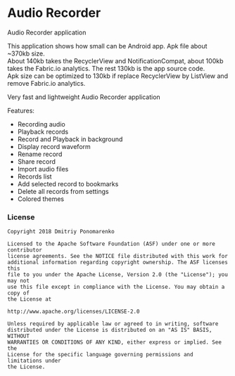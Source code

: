 # Audio Recorder
<p>Audio Recorder application</p>
<p>This application shows how small can be Android app. Apk file about ~370kb size.</br>
About 140kb takes the RecyclerView and NotificationCompat, about 100kb takes the Fabric.io analytics. The rest 130kb is the app source code.</br>
Apk size can be optimized to 130kb if replace RecyclerView by ListView and remove Fabric.io analytics.</p>

Very fast and lightweight Audio Recorder application

Features:
- Recording audio
- Playback records
- Record and Playback in background
- Display record waveform
- Rename record
- Share record
- Import audio files
- Records list
- Add selected record to bookmarks
- Delete all records from settings
- Colored themes

### License

```
Copyright 2018 Dmitriy Ponomarenko

Licensed to the Apache Software Foundation (ASF) under one or more contributor
license agreements. See the NOTICE file distributed with this work for
additional information regarding copyright ownership. The ASF licenses this
file to you under the Apache License, Version 2.0 (the "License"); you may not
use this file except in compliance with the License. You may obtain a copy of
the License at

http://www.apache.org/licenses/LICENSE-2.0

Unless required by applicable law or agreed to in writing, software
distributed under the License is distributed on an "AS IS" BASIS, WITHOUT
WARRANTIES OR CONDITIONS OF ANY KIND, either express or implied. See the
License for the specific language governing permissions and limitations under
the License.
```
